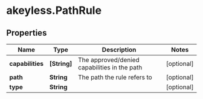 # akeyless.PathRule

## Properties

Name | Type | Description | Notes
------------ | ------------- | ------------- | -------------
**capabilities** | **[String]** | The approved/denied capabilities in the path | [optional] 
**path** | **String** | The path the rule refers to | [optional] 
**type** | **String** |  | [optional] 


